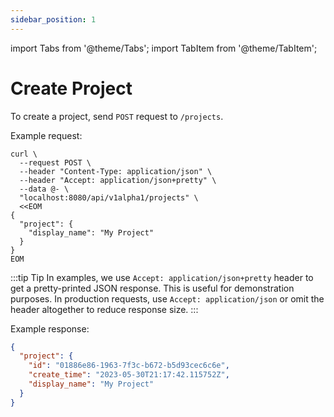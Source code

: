 ```yaml
---
sidebar_position: 1
---
```


import Tabs from '@theme/Tabs';
import TabItem from '@theme/TabItem';

# Create Project

To create a project, send `POST` request to `/projects`.

Example request:

<Tabs>
<TabItem value="shell" label="Shell">

```shell
curl \
  --request POST \
  --header "Content-Type: application/json" \
  --header "Accept: application/json+pretty" \
  --data @- \
  "localhost:8080/api/v1alpha1/projects" \
  <<EOM
{
  "project": {
    "display_name": "My Project"
  }
}
EOM
```

</TabItem>
</Tabs>

:::tip Tip
In examples, we use `Accept: application/json+pretty` header to get a pretty-printed
JSON response. This is useful for demonstration purposes. In production requests, use 
`Accept: application/json` or omit the header altogether to reduce response size.
:::

Example response:

```json
{
  "project": {
    "id": "01886e86-1963-7f3c-b672-b5d93cec6c6e",
    "create_time": "2023-05-30T21:17:42.115752Z",
    "display_name": "My Project"
  }
}
```

